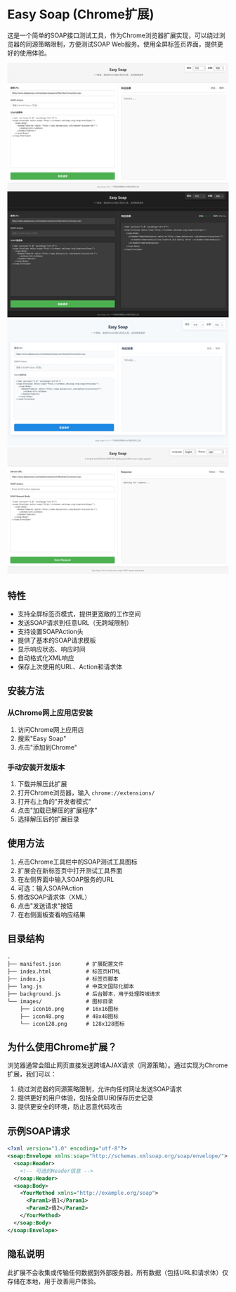 # Easy Soap (Chrome扩展)

这是一个简单的SOAP接口测试工具，作为Chrome浏览器扩展实现，可以绕过浏览器的同源策略限制，方便测试SOAP Web服务。使用全屏标签页界面，提供更好的使用体验。

![alt text](images/1.png)
![alt text](images/2.png)
![alt text](images/3.png)
![alt text](images/4.png)

## 特性

- 支持全屏标签页模式，提供更宽敞的工作空间
- 发送SOAP请求到任意URL（无跨域限制）
- 支持设置SOAPAction头
- 提供了基本的SOAP请求模板
- 显示响应状态、响应时间
- 自动格式化XML响应
- 保存上次使用的URL、Action和请求体

## 安装方法

### 从Chrome网上应用店安装
1. 访问Chrome网上应用店
2. 搜索"Easy Soap"
3. 点击"添加到Chrome"

### 手动安装开发版本
1. 下载并解压此扩展
2. 打开Chrome浏览器，输入 `chrome://extensions/`
3. 打开右上角的"开发者模式"
4. 点击"加载已解压的扩展程序"
5. 选择解压后的扩展目录

## 使用方法

1. 点击Chrome工具栏中的SOAP测试工具图标
2. 扩展会在新标签页中打开测试工具界面
3. 在左侧界面中输入SOAP服务的URL
4. 可选：输入SOAPAction
5. 修改SOAP请求体（XML）
6. 点击"发送请求"按钮
7. 在右侧面板查看响应结果

## 目录结构
```
.
├── manifest.json        # 扩展配置文件
├── index.html           # 标签页HTML
├── index.js             # 标签页脚本
├── lang.js              # 中英文国际化脚本
├── background.js        # 后台脚本，用于处理跨域请求
└── images/              # 图标目录
    ├── icon16.png       # 16x16图标
    ├── icon48.png       # 48x48图标
    └── icon128.png      # 128x128图标
```

## 为什么使用Chrome扩展？

浏览器通常会阻止网页直接发送跨域AJAX请求（同源策略）。通过实现为Chrome扩展，我们可以：

1. 绕过浏览器的同源策略限制，允许向任何网址发送SOAP请求
2. 提供更好的用户体验，包括全屏UI和保存历史记录
3. 提供更安全的环境，防止恶意代码攻击

## 示例SOAP请求

```xml
<?xml version="1.0" encoding="utf-8"?>
<soap:Envelope xmlns:soap="http://schemas.xmlsoap.org/soap/envelope/">
  <soap:Header>
    <!-- 可选的Header信息 -->
  </soap:Header>
  <soap:Body>
    <YourMethod xmlns="http://example.org/soap">
      <Param1>值1</Param1>
      <Param2>值2</Param2>
    </YourMethod>
  </soap:Body>
</soap:Envelope>
```

## 隐私说明

此扩展不会收集或传输任何数据到外部服务器。所有数据（包括URL和请求体）仅存储在本地，用于改善用户体验。 